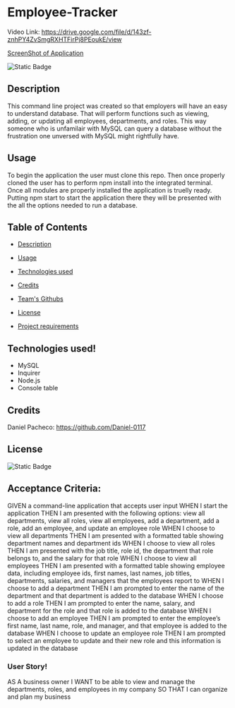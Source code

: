 # Employee-Tracker

Video Link: https://drive.google.com/file/d/143zf-znhPY4ZvSmgRXHTFirPj8PEoukE/view

[ScreenShot of Application](./imgs/Screenshot%202023-08-01%20223711.png)

![Static Badge](https://img.shields.io/badge/MIT-license?label=license&labelColor=%2332CD30&color=%23A020F0&link=https%3A%2F%2Fopensource.org%2Flicense%2Fmit%2F)

## Description
This command line project was created so that employers will have an easy to understand database. That will perform functions such as viewing, adding, or updating all employees, departments, and roles. This way someone who is unfamilair with MySQL can query a database without the frustration one unversed with MySQL might rightfully have. 

## Usage
To begin the application the user must clone this repo. Then once properly cloned the user has to perform npm install into the integrated terminal. Once all modules are properly installed the application is truelly ready. Putting npm start to start the application there they will be presented with the all the options needed to run a database. 

  ## Table of Contents

- [Description](#description)

- [Usage](#usage)

- [Technologies used](#technologies-used)

- [Credits](#credits)

- [Team's Githubs](#team-githubs)

- [License](#license)

- [Project requirements](#project-requirements)


## Technologies used!
- MySQL
- Inquirer
- Node.js
- Console table

## Credits
Daniel Pacheco: https://github.com/Daniel-0117

## License
![Static Badge](https://img.shields.io/badge/MIT-license?label=license&labelColor=%2332CD30&color=%23A020F0&link=https%3A%2F%2Fopensource.org%2Flicense%2Fmit%2F)


## Acceptance Criteria:
GIVEN a command-line application that accepts user input
WHEN I start the application
THEN I am presented with the following options: view all departments, view all roles, view all employees, add a department, add a role, add an employee, and update an employee role
WHEN I choose to view all departments
THEN I am presented with a formatted table showing department names and department ids
WHEN I choose to view all roles
THEN I am presented with the job title, role id, the department that role belongs to, and the salary for that role
WHEN I choose to view all employees
THEN I am presented with a formatted table showing employee data, including employee ids, first names, last names, job titles, departments, salaries, and managers that the employees report to
WHEN I choose to add a department
THEN I am prompted to enter the name of the department and that department is added to the database
WHEN I choose to add a role
THEN I am prompted to enter the name, salary, and department for the role and that role is added to the database
WHEN I choose to add an employee
THEN I am prompted to enter the employee’s first name, last name, role, and manager, and that employee is added to the database
WHEN I choose to update an employee role
THEN I am prompted to select an employee to update and their new role and this information is updated in the database 
### User Story!

AS A business owner
I WANT to be able to view and manage the departments, roles, and employees in my company
SO THAT I can organize and plan my business